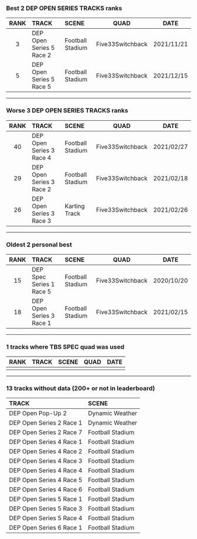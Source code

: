 ### Best 2 DEP OPEN SERIES TRACKS ranks
|RANK|TRACK|SCENE|QUAD|DATE|
|:---:|:---|:---|:---:|:---:|
|3|DEP Open Series 5 Race 2|Football Stadium|Five33Switchback|2021/11/21|
|5|DEP Open Series 5 Race 5|Football Stadium|Five33Switchback|2021/12/15|
---
### Worse 3 DEP OPEN SERIES TRACKS ranks
|RANK|TRACK|SCENE|QUAD|DATE|
|:---:|:---|:---|:---:|:---:|
|40|DEP Open Series 3 Race 4|Football Stadium|Five33Switchback|2021/02/27|
|29|DEP Open Series 3 Race 2|Football Stadium|Five33Switchback|2021/02/18|
|26|DEP Open Series 3 Race 3|Karting Track|Five33Switchback|2021/02/26|
---
### Oldest 2 personal best
|RANK|TRACK|SCENE|QUAD|DATE|
|:---:|:---|:---|:---:|:---:|
|15|DEP Spec Series 1 Race 5|Football Stadium|Five33Switchback|2020/10/20|
|18|DEP Open Series 3 Race 1|Football Stadium|Five33Switchback|2021/02/15|
---
### 1 tracks where TBS SPEC quad was used
|RANK|TRACK|SCENE|QUAD|DATE|
|:---:|:---|:---|:---:|:---:|
||||||
---
### 13 tracks without data (200+ or not in leaderboard)
|TRACK|SCENE|
|:---|:---|
|DEP Open Pop-Up 2|Dynamic Weather|
|DEP Open Series 2 Race 1|Dynamic Weather|
|DEP Open Series 2 Race 7|Football Stadium|
|DEP Open Series 4 Race 1|Football Stadium|
|DEP Open Series 4 Race 2|Football Stadium|
|DEP Open Series 4 Race 3|Football Stadium|
|DEP Open Series 4 Race 4|Football Stadium|
|DEP Open Series 4 Race 5|Football Stadium|
|DEP Open Series 4 Race 6|Football Stadium|
|DEP Open Series 5 Race 1|Football Stadium|
|DEP Open Series 5 Race 3|Football Stadium|
|DEP Open Series 5 Race 4|Football Stadium|
|DEP Open Series 6 Race 1|Football Stadium|
